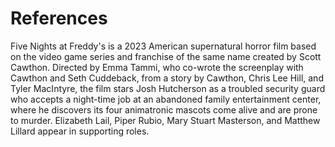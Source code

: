 # References

Five Nights at Freddy's is a 2023 American supernatural horror film based on the video game series and franchise of the same name created by Scott Cawthon. Directed by Emma Tammi, who co-wrote the screenplay with Cawthon and Seth Cuddeback, from a story by Cawthon, Chris Lee Hill, and Tyler MacIntyre, the film stars Josh Hutcherson as a troubled security guard who accepts a night-time job at an abandoned family entertainment center, where he discovers its four animatronic mascots come alive and are prone to murder. Elizabeth Lail, Piper Rubio, Mary Stuart Masterson, and Matthew Lillard appear in supporting roles.
